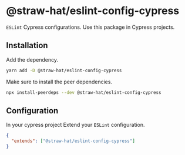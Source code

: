# @straw-hat/eslint-config-cypress

`ESLint` Cypress configurations. Use this package in Cypress projects.

## Installation

Add the dependency.

```sh
yarn add -D @straw-hat/eslint-config-cypress
```

Make sure to install the peer dependencies.

```sh
npx install-peerdeps --dev @straw-hat/eslint-config-cypress
```

## Configuration

In your cypress project Extend your `ESLint` configuration.

```json
{
  "extends": ["@straw-hat/eslint-config-cypress"]
}
```

